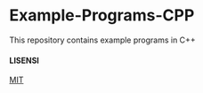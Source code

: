 # Example-Programs-CPP

This repository contains example programs in C++

#### LISENSI

[MIT](LICENSE)
